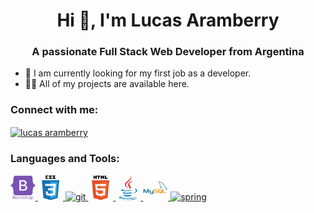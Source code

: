 <!--

Full Stack Developer

- 🔭 I am currently looking for my first job as a developer.

- 📫 How to reach me:
  -  Linkedin: linkedin.com/in/lucas-aramberry-5310a621a
  -  Mail: aramberrylucas@gmail.com
      
- ⚡ I have knowledge in: JAVA, SPRING, THYMELEAF, MYSQL, HTML, CSS, BOOTSTRAP, GIT/GITHUB
-->
<!--
<h1 align = "center"> Hola 👋, soy Lucas Aramberry </h1>
<h3 align = "center"> Un apasionado desarrollador web de Full Stack de Argentina </h3>

- 👨‍💻 Todos mis proyectos están disponibles here.

<h3 align = "left"> Conéctate conmigo: </h3>
<p align = "left">
<a href = "https://linkedin.com/in/lucas aramberry" target = "blank"> <img align = "center" src = "https://raw.githubusercontent.com/rahuldkjain/github-profile-readme-generator /master/src/images/icons/Social/linked-in-alt.svg "alt =" lucas aramberry "height =" 30 "width =" 40 "/> </a>
</p>

<h3 align =" izquierda"> Idiomas y herramientas: </h3>
<p align = "left"> <a href="https://getbootstrap.com" target="_blank" rel="noreferrer"> <img src = "https://raw.githubusercontent.com/devicons/devicon /master/icons/bootstrap/bootstrap-plain-wordmark.svg "alt =" bootstrap "width =" 40 "height =" 40 "/> </a> <a href =" https://www.w3schools.com / css / "target =" _ blank "rel =" noreferrer "> <img src =" https://raw.githubusercontent.com/devicons/devicon/master/icons/css3/css3-original-wordmark.svg "alt = "css3" width = "40" height = "40" /> </a> <a href="https://git-scm.com/" target="_blank" rel="noreferrer"> <img src = "https://www.vectorlogo.zone/logos/git-scm/git-scm-icon.svg" alt = "git" width = "40" height = "40" /> </a> < a href = "https://www.w3.org/html/" target = "_ blank" rel = "noreferrer"> <img src = "https://raw.githubusercontent.com/devicons/devicon/master/icons /html5/html5-original-wordmark.svg "alt =" html5 "width =" 40 "height =" 40 "/> </a> <a href =" https://www.java.com "target =" _blank "rel =" noreferrer "> <img src =" https://raw.githubusercontent.com/devicons/devicon/master/icons/java/java-original.svg "alt =" java "width =" 40 "de altura = "40" /> </a> <a href = "https://www.mysql.com/" target = "_ blank" rel = "noreferrer"> <img src = "https://raw.githubusercontent.com/devicons/devicon/master/icons/mysql /mysql-original-wordmark.svg "alt =" mysql "width =" 40 "height =" 40 "/> </a> <a href =" https://spring.io/ "target =" _ blank "rel = "noreferrer"> <img src = "https://www.vectorlogo.zone/logos/springio/springio-icon.svg" alt = "spring" width = "40" height = "40" /> </ a > </p>com / devicons / devicon / master / icons / mysql / mysql-original-wordmark.svg "alt =" mysql "width =" 40 "height =" 40 "/> </a> <a href =" https: // spring.io/ "target =" _ blank "rel =" noreferrer "> <img src =" https://www.vectorlogo.zone/logos/springio/springio-icon.svg "alt =" spring "width =" 40 "altura =" 40 "/> </a> </p>com / devicons / devicon / master / icons / mysql / mysql-original-wordmark.svg "alt =" mysql "width =" 40 "height =" 40 "/> </a> <a href =" https: // spring.io/ "target =" _ blank "rel =" noreferrer "> <img src =" https://www.vectorlogo.zone/logos/springio/springio-icon.svg "alt =" spring "width =" 40 "altura =" 40 "/> </a> </p>/> </a> </p>/> </a> </p>
-->

<h1 align="center">Hi 👋, I'm Lucas Aramberry</h1>
<h3 align="center">A passionate Full Stack Web Developer from Argentina</h3>

- 🔭 I am currently looking for my first job as a developer.
- 👨‍💻 All of my projects are available here.

<h3 align="left">Connect with me:</h3>
<p align="left">
<a href="https://linkedin.com/in/lucas aramberry" target="blank"><img align="center" src="https://raw.githubusercontent.com/rahuldkjain/github-profile-readme-generator/master/src/images/icons/Social/linked-in-alt.svg" alt="lucas aramberry" height="30" width="40" /></a>
</p>

<h3 align="left">Languages and Tools:</h3>
<p align="left"> <a href="https://getbootstrap.com" target="_blank" rel="noreferrer"> <img src="https://raw.githubusercontent.com/devicons/devicon/master/icons/bootstrap/bootstrap-plain-wordmark.svg" alt="bootstrap" width="40" height="40"/> </a> <a href="https://www.w3schools.com/css/" target="_blank" rel="noreferrer"> <img src="https://raw.githubusercontent.com/devicons/devicon/master/icons/css3/css3-original-wordmark.svg" alt="css3" width="40" height="40"/> </a> <a href="https://git-scm.com/" target="_blank" rel="noreferrer"> <img src="https://www.vectorlogo.zone/logos/git-scm/git-scm-icon.svg" alt="git" width="40" height="40"/> </a> <a href="https://www.w3.org/html/" target="_blank" rel="noreferrer"> <img src="https://raw.githubusercontent.com/devicons/devicon/master/icons/html5/html5-original-wordmark.svg" alt="html5" width="40" height="40"/> </a> <a href="https://www.java.com" target="_blank" rel="noreferrer"> <img src="https://raw.githubusercontent.com/devicons/devicon/master/icons/java/java-original.svg" alt="java" width="40" height="40"/> </a> <a href="https://www.mysql.com/" target="_blank" rel="noreferrer"> <img src="https://raw.githubusercontent.com/devicons/devicon/master/icons/mysql/mysql-original-wordmark.svg" alt="mysql" width="40" height="40"/> </a> <a href="https://spring.io/" target="_blank" rel="noreferrer"> <img src="https://www.vectorlogo.zone/logos/springio/springio-icon.svg" alt="spring" width="40" height="40"/> </a> </p>
<!--
**LucasAramberry/LucasAramberry** is a ✨ _special_ ✨ repository because its `README.md` (this file) appears on your GitHub profile.

Here are some ideas to get you started:

- 🔭 I’m currently working on ...
- 🌱 I’m currently learning ...
- 👯 I’m looking to collaborate on ...
- 🤔 I’m looking for help with ...
- 💬 Ask me about ...
- 📫 How to reach me: ...
- 😄 Pronouns: ...
- ⚡ Fun fact: ...
-->
